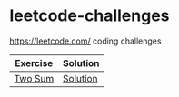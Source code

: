 # leetcode-challenges

https://leetcode.com/ coding challenges


| Exercise | Solution |
| --- | ----------- |
| [Two Sum](https://leetcode.com/problems/two-sum/) | [Solution](/problems/Two_Sum/Solution.java) |
